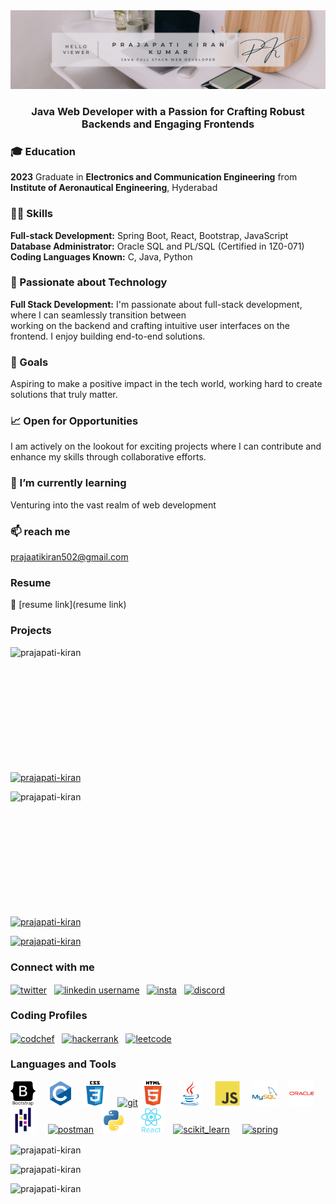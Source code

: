 <img src="https://raw.githubusercontent.com/Prajapati-kiran/readme-related-content/main/readme-coverpage.png" alt="prajapati-kiran" />
<h3 align="center">Java Web Developer with a Passion for Crafting Robust Backends and Engaging Frontends</h3>

### 🎓 Education 
**2023** Graduate in **Electronics and Communication Engineering** from **Institute of Aeronautical Engineering**, Hyderabad

### 👨‍💻 Skills
   **Full-stack Development:** Spring Boot, React, Bootstrap, JavaScript  
   **Database Administrator:** Oracle SQL and PL/SQL (Certified in 1Z0-071)  
   **Coding Languages Known:** C, Java, Python  
   
### 🚀 Passionate about Technology
**Full Stack Development:** I'm passionate about full-stack development, where I can seamlessly transition between  
working on the backend and crafting intuitive user interfaces on the frontend. I enjoy building end-to-end solutions.

### 🌟 Goals
Aspiring to make a positive impact in the tech world, working hard to create solutions that truly matter.

### 📈 Open for Opportunities 
I am actively on the lookout for exciting projects where I can contribute and enhance my skills through collaborative efforts.

### 🌱 I’m currently learning
Venturing into the vast realm of web development

### 📫 reach me
prajaatikiran502@gmail.com

### Resume 
📄 [resume link](resume link)

### Projects
<p align="center">
<p><a href="https://github.com/Prajapati-kiran/Quiz"><img align="left" src="https://prajapati-kiran.github.io/readme-related-content/quiz-svg-file/quiz.svg" alt="prajapati-kiran"  height="200" width="400" /></a></p>
<p><a href="https://github.com/Prajapati-kiran/Employee-Management-System"><img src="https://prajapati-kiran.github.io/readme-related-content/emp-svg-file/emp.svg" alt="prajapati-kiran"  height="200" width="400" /></a></p>
<p><a href="#"><img align="left" src="https://prajapati-kiran.github.io/readme-related-content/login-svg-file/login.svg" alt="prajapati-kiran" height="200" width="400"  /></a></p>
<p><a href="https://github.com/Prajapati-kiran/Real-Estate-price-prediction"><img src="https://prajapati-kiran.github.io/readme-related-content/ml-svg-file/ml.svg" alt="prajapati-kiran" height="200" width="400"  /></a></p>
<p><a href="https://github.com/Prajapati-kiran/TEEN_PATTI"><img src="https://prajapati-kiran.github.io/readme-related-content/tricards-svg-file/tricards.svg" alt="prajapati-kiran" height="200" width="400" /></a></p>
</p>

### Connect with me
<p >
<a href="https://twitter.com/twitter" target="blank"><img align="center" src="https://raw.githubusercontent.com/rahuldkjain/github-profile-readme-generator/master/src/images/icons/Social/twitter.svg" alt="twitter" height="30" width="40" /></a> &nbsp
<a href="https://linkedin.com/in/linkedin username" target="blank"><img align="center" src="https://raw.githubusercontent.com/rahuldkjain/github-profile-readme-generator/master/src/images/icons/Social/linked-in-alt.svg" alt="linkedin username" height="30" width="40" /></a> &nbsp
<a href="https://instagram.com/insta" target="blank"><img align="center" src="https://raw.githubusercontent.com/rahuldkjain/github-profile-readme-generator/master/src/images/icons/Social/instagram.svg" alt="insta" height="30" width="40" /></a> &nbsp
<a href="https://discord.gg/discord" target="blank"><img align="center" src="https://raw.githubusercontent.com/rahuldkjain/github-profile-readme-generator/master/src/images/icons/Social/discord.svg" alt="discord" height="30" width="40" /></a></p>

### Coding Profiles
<p ><a href="https://www.codechef.com/users/codchef" target="blank"><img align="center" src="https://cdn.jsdelivr.net/npm/simple-icons@3.1.0/icons/codechef.svg" alt="codchef" height="30" width="40" /></a> &nbsp
<a href="https://www.hackerrank.com/hackerrank" target="blank"><img align="center" src="https://raw.githubusercontent.com/rahuldkjain/github-profile-readme-generator/master/src/images/icons/Social/hackerrank.svg" alt="hackerrank" height="30" width="40" /></a> &nbsp
<a href="https://www.leetcode.com/leetcode" target="blank"><img align="center" src="https://raw.githubusercontent.com/rahuldkjain/github-profile-readme-generator/master/src/images/icons/Social/leet-code.svg" alt="leetcode" height="30" width="40" /></a> &nbsp
</p>

### Languages and Tools
<p > <a href="https://getbootstrap.com" target="_blank" rel="noreferrer"> <img src="https://raw.githubusercontent.com/devicons/devicon/master/icons/bootstrap/bootstrap-plain-wordmark.svg" alt="bootstrap" width="40" height="40" /></a> &nbsp  &nbsp
  <a href="https://www.cprogramming.com/" target="_blank" rel="noreferrer"> <img src="https://raw.githubusercontent.com/devicons/devicon/master/icons/c/c-original.svg" alt="c" width="40" height="40"/></a>&nbsp &nbsp
  <a href="https://www.w3schools.com/css/" target="_blank" rel="noreferrer"> <img src="https://raw.githubusercontent.com/devicons/devicon/master/icons/css3/css3-original-wordmark.svg" alt="css3" width="40" height="40"/></a>&nbsp &nbsp
  <a href="https://git-scm.com/" target="_blank" rel="noreferrer"> <img src="https://www.vectorlogo.zone/logos/git-scm/git-scm-icon.svg" alt="git" width="40" height="40"/></a>
  <a href="https://www.w3.org/html/" target="_blank" rel="noreferrer"> <img src="https://raw.githubusercontent.com/devicons/devicon/master/icons/html5/html5-original-wordmark.svg" alt="html5" width="40" height="40"/></a> &nbsp &nbsp
  <a href="https://www.java.com" target="_blank" rel="noreferrer"> <img src="https://raw.githubusercontent.com/devicons/devicon/master/icons/java/java-original.svg" alt="java" width="40" height="40"/></a> &nbsp &nbsp
  <a href="https://developer.mozilla.org/en-US/docs/Web/JavaScript" target="_blank" rel="noreferrer"> <img src="https://raw.githubusercontent.com/devicons/devicon/master/icons/javascript/javascript-original.svg" alt="javascript" width="40" height="40"/></a>  &nbsp &nbsp
  <a href="https://www.mysql.com/" target="_blank" rel="noreferrer"> <img src="https://raw.githubusercontent.com/devicons/devicon/master/icons/mysql/mysql-original-wordmark.svg" alt="mysql" width="40" height="40"/></a> &nbsp &nbsp
  <a href="https://www.oracle.com/" target="_blank" rel="noreferrer"> <img src="https://raw.githubusercontent.com/devicons/devicon/master/icons/oracle/oracle-original.svg" alt="oracle" width="40" height="40"/></a>  &nbsp &nbsp
  <a href="https://pandas.pydata.org/" target="_blank" rel="noreferrer"> <img src="https://raw.githubusercontent.com/devicons/devicon/2ae2a900d2f041da66e950e4d48052658d850630/icons/pandas/pandas-original.svg" alt="pandas" width="40" height="40"/></a> &nbsp  &nbsp
  <a href="https://postman.com" target="_blank" rel="noreferrer"> <img src="https://www.vectorlogo.zone/logos/getpostman/getpostman-icon.svg" alt="postman" width="40" height="40"/></a> &nbsp 
  <a href="https://www.python.org" target="_blank" rel="noreferrer"> <img src="https://raw.githubusercontent.com/devicons/devicon/master/icons/python/python-original.svg" alt="python" width="40" height="40"/></a> &nbsp &nbsp
  <a href="https://reactjs.org/" target="_blank" rel="noreferrer"> <img src="https://raw.githubusercontent.com/devicons/devicon/master/icons/react/react-original-wordmark.svg" alt="react" width="40" height="40"/></a>&nbsp &nbsp
  <a href="https://scikit-learn.org/" target="_blank" rel="noreferrer"> <img src="https://upload.wikimedia.org/wikipedia/commons/0/05/Scikit_learn_logo_small.svg" alt="scikit_learn" width="40" height="40"/></a> &nbsp  &nbsp
  <a href="https://spring.io/" target="_blank" rel="noreferrer"> <img src="https://www.vectorlogo.zone/logos/springio/springio-icon.svg" alt="spring" width="40" height="40"/></a> 
</p>
<p >
<p><img align="center" src="https://github-readme-streak-stats.herokuapp.com/?user=prajapati-kiran&" alt="prajapati-kiran" /></p>
<p>&nbsp;<img align="left" src="https://github-readme-stats.vercel.app/api?username=prajapati-kiran&show_icons=true&locale=en" alt="prajapati-kiran" /></p>
<p><img align="left" src="https://github-readme-stats.vercel.app/api/top-langs?username=prajapati-kiran&show_icons=true&locale=en&layout=compact" alt="prajapati-kiran" /></p>
</p>
